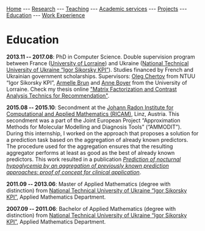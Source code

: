 [Home](README.md)
--- [Research](research.md) 
--- [Teaching](teaching.md) 
--- [Academic services](academic_services.md) 
--- [Projects](projects.md) 
--- [Education](education.md)
--- [Work Experience](work.md)

# Education

**2013.11 -- 2017.08**:	PhD in Computer Science.
Double supervision program between France ([University of Lorraine](https://www.univ-lorraine.fr/)) and Ukraine ([National Technical University of Ukraine 
“Igor Sikorsky KPI”](https://kpi.ua/en/)). Studies financed by French and Ukrainian government scholarships.
Supervisors: [Oleg Chertov](https://www.linkedin.com/in/oleg-chertov-50583a19/) from NTUU “Igor Sikorsky KPI”, [Armelle Brun](https://members.loria.fr/ABrun/) and 
[Anne Boyer](https://www.researchgate.net/profile/Anne-Boyer-2) from the University of Lorraine.
Check my thesis online ["Matrix Factorization and Contrast Analysis Technics for Recommendation"](http://docnum.univ-lorraine.fr/public/DDOC_T_2017_0080_ALEKSANDROVA.pdf).

**2015.08 -- 2015.10**: Secondment at the [Johann Radon Institute for Computational and Applied Mathematics (RICAM)](https://www.oeaw.ac.at/ricam/institute/about), Linz, Austria.
This secondment was a part of the
Joint European Project “Approximation Methods for Molecular Modelling and Diagnosis Tools” (“AMMODIT”).
During this internship, I worked on the approach that proposes a solution for a prediction task based on the aggregation of already known predictors.
The procedure used for the aggregation ensures that the resulting aggregator performs at least as good as the best of already known predictors.
This work resulted in a publication 
[*Prediction of nocturnal hypoglycemia by an aggregation of previously known prediction approaches: proof of concept for clinical application*](https://www.sciencedirect.com/science/article/abs/pii/S016926071630164X).


**2011.09 -- 2013.06**: 	Master of Applied Mathematics (degree with distinction) from [National Technical University of Ukraine “Igor Sikorsky KPI”](https://kpi.ua/en/), 
Applied Mathematics Department.

**2007.09 -- 2011.06**: Bachelor of Applied Mathematics (degree  with distinction) from [National Technical University of Ukraine “Igor Sikorsky KPI”](https://kpi.ua/en/), 
Applied Mathematics Department.


